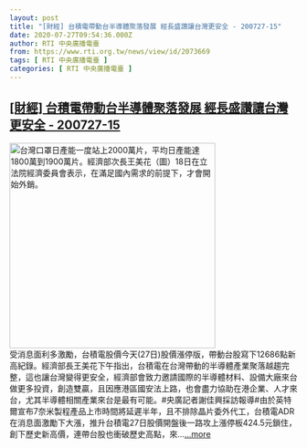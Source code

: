 ```yaml
---
layout: post
title: "[財經] 台積電帶動台半導體聚落發展 經長盛讚讓台灣更安全 - 200727-15"
date: 2020-07-27T09:54:36.000Z
author: RTI 中央廣播電臺
from: https://www.rti.org.tw/news/view/id/2073669
tags: [ RTI 中央廣播電臺 ]
categories: [ RTI 中央廣播電臺 ]
---
```

<!--1595843676000-->
[[財經] 台積電帶動台半導體聚落發展 經長盛讚讓台灣更安全 - 200727-15](https://www.rti.org.tw/news/view/id/2073669)
------

<div>
<img src="https://static.rti.org.tw/assets/thumbnails/2020/05/18/20200518000063M.jpg" width="360" alt="台灣口罩日產能一度站上2000萬片，平均日產能達1800萬到1900萬片。經濟部次長王美花（圖）18日在立法院經濟委員會表示，在滿足國內需求的前提下，才會開始外銷。" title="台灣口罩日產能一度站上2000萬片，平均日產能達1800萬到1900萬片。經濟部次長王美花（圖）18日在立法院經濟委員會表示，在滿足國內需求的前提下，才會開始外銷。"><br>受消息面利多激勵，台積電股價今天(27日)股價漲停版，帶動台股寫下12686點新高紀錄。經濟部長王美花下午指出，台積電在台灣帶動的半導體產業聚落越趨完整，這也讓台灣變得更安全，經濟部會致力邀請國際的半導體材料、設備大廠來台做更多投資，創造雙贏，且因應港區國安法上路，也會盡力協助在港企業、人才來台，尤其半導體相關產業來台是最有可能。#央廣記者謝佳興採訪報導#由於英特爾宣布7奈米製程產品上市時間將延遲半年，且不排除晶片委外代工，台積電ADR在消息面激勵下大漲，推升台積電27日股價開盤後一路攻上漲停板424.5元鎖住，創下歷史新高價，連帶台股也衝破歷史高點，來...<a target="_blank" href="https://www.rti.org.tw/news/view/id/2073669">...more</a>
</div>
